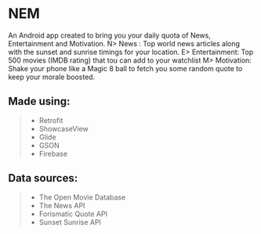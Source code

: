 # NEM
An Android app created to bring you your daily quota of News, Entertainment and Motivation.
N> News : Top world news articles along with the sunset and sunrise timings for your location.
E> Entertainment: Top 500 movies (IMDB rating) that tou can add to your watchlist
M> Motivation: Shake your phone like a Magic 8 ball to fetch you some random quote to keep your morale boosted.

## Made using: 
> - Retrofit
> - ShowcaseView
> - Glide
> - GSON
> - Firebase

## Data sources:
> - The Open Movie Database
> - The News API
> - Forismatic Quote API
> - Sunset Sunrise API
